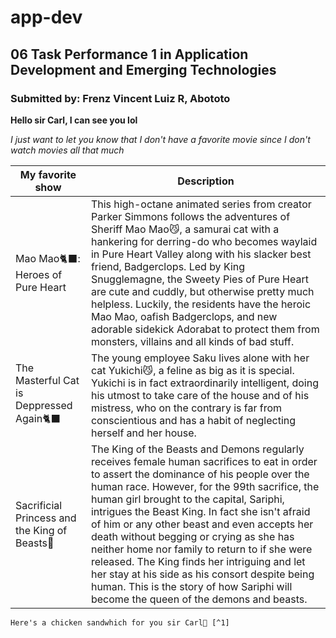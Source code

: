 # app-dev
## 06 Task Performance 1 in Application Development and Emerging Technologies
### Submitted by: Frenz Vincent Luiz R, Abototo

**Hello sir Carl, I can see you lol**

*I just want to let you know that I don't have a favorite movie since I don't watch movies all that much*

| My favorite show | Description |
| ----------- | ----------- |
| Mao Mao🐈‍⬛: Heroes of Pure Heart | This high-octane animated series from creator Parker Simmons follows the adventures of Sheriff Mao Mao😼, a samurai cat with a hankering for derring-do who becomes waylaid in Pure Heart Valley along with his slacker best friend, Badgerclops. Led by King Snugglemagne, the Sweety Pies of Pure Heart are cute and cuddly, but otherwise pretty much helpless. Luckily, the residents have the heroic Mao Mao, oafish Badgerclops, and new adorable sidekick Adorabat to protect them from monsters, villains and all kinds of bad stuff. |
| The Masterful Cat is Deppressed Again🐈‍⬛ | The young employee Saku lives alone with her cat Yukichi😼, a feline as big as it is special. Yukichi is in fact extraordinarily intelligent, doing his utmost to take care of the house and of his mistress, who on the contrary is far from conscientious and has a habit of neglecting herself and her house. |
| Sacrificial Princess and the King of Beasts🐺 | The King of the Beasts and Demons regularly receives female human sacrifices to eat in order to assert the dominance of his people over the human race. However, for the 99th sacrifice, the human girl brought to the capital, Sariphi, intrigues the Beast King. In fact she isn't afraid of him or any other beast and even accepts her death without begging or crying as she has neither home nor family to return to if she were released. The King finds her intriguing and let her stay at his side as his consort despite being human. This is the story of how Sariphi will become the queen of the demons and beasts. |

	Here's a chicken sandwhich for you sir Carl🍔 [^1]
